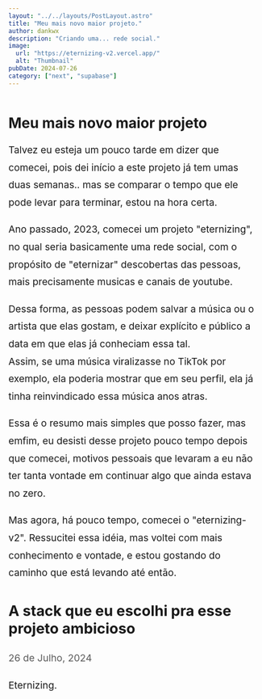 ```yaml
---
layout: "../../layouts/PostLayout.astro"
title: "Meu mais novo maior projeto."
author: dankwx
description: "Criando uma... rede social."
image:
  url: "https://eternizing-v2.vercel.app/"
  alt: "Thumbnail"
pubDate: 2024-07-26
category: ["next", "supabase"]
---
```


<style>
  main{
    width: 100%;
    height: 100%;
  }

  .markdownContent{
    width: 100%;
    display: flex;
    justify-content: center;
  }
  .markdownContent p{
    margin-top: 1em;
    margin-bottom: 1em;
  }
  /*.markdownBase{*/
  /*  width: 85%;*/
  /*}*/
  .postDate{
    --tw-text-opacity: 1;
    color: rgb(91, 91, 91);
    margin-bottom: 2em;
  }
  .markdownContent p{
    line-height: 1.8em;
    font-size: 1.2rem;
  }

  .markdownContent h2{
    font-size:1.8rem
  }



  .markdownBase img{
    display: block;
    margin-left: auto;
    margin-right: auto;
    max-width: 100%;
  }

  .imgContainer{
    display: flex;
    flex-direction: column;
  }

  .imgContainer a{
    font-size: 1em;
    margin: 0em;
    margin-bottom: 1em;
    text-align: center;
    text-decoration: none;
    color: #415a77;
  }

img:last-child{
  width: 100%;
  height: 100%;
}
</style>

<PostLayout>
<main>
<div class="markdownContent">
<div class="markdownBase">

# Meu mais novo maior projeto

Talvez eu esteja um pouco tarde em dizer que comecei, pois dei início a este projeto já tem umas duas semanas.. mas se
comparar o tempo que ele pode levar para terminar, estou na hora certa.

Ano passado, 2023, comecei um projeto "eternizing", no qual seria basicamente uma rede social, com o propósito de "eternizar"
descobertas das pessoas, mais precisamente musicas e canais de youtube.

Dessa forma, as pessoas podem salvar a música ou o artista que elas gostam, e deixar explícito e público a data em que elas já
conheciam essa tal.</br>Assim, se uma música viralizasse no TikTok por exemplo, ela poderia mostrar que em seu perfil, ela já tinha
reinvindicado essa música anos atras.

Essa é o resumo mais simples que posso fazer, mas emfim, eu desisti desse projeto pouco tempo depois que comecei, motivos pessoais
que levaram a eu não ter tanta vontade em continuar algo que ainda estava no zero.

Mas agora, há pouco tempo, comecei o "eternizing-v2". Ressucitei essa idéia, mas voltei com mais conhecimento e vontade, e estou
gostando do caminho que está levando até então.

## A stack que eu escolhi pra esse projeto ambicioso



<p class="postDate">26 de Julho, 2024</p>

Eternizing.

</div>
</div>
</main>
</PostLayout>
